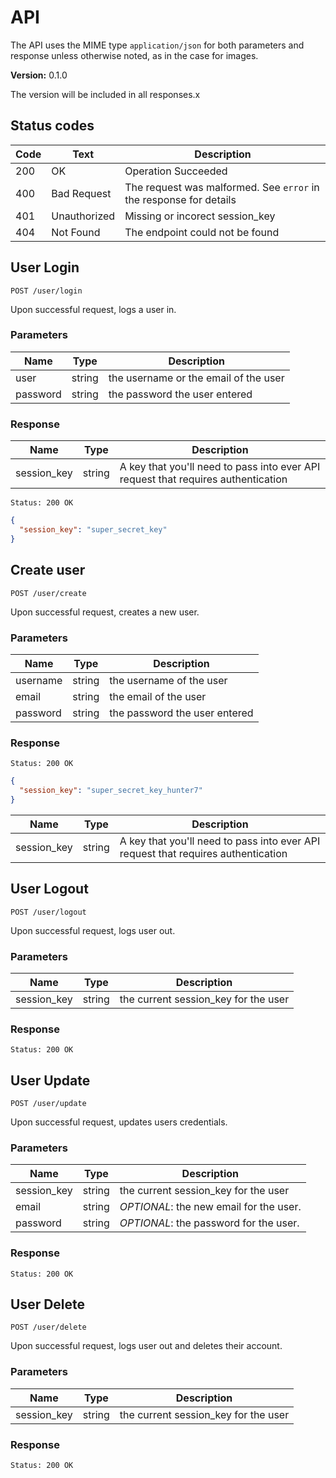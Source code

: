 # API

The API uses the MIME type `application/json` for both parameters and response
unless otherwise noted, as in the case for images.

**Version:** 0.1.0

The version will be included in all responses.x

## Status codes

| Code | Text         | Description                     |
|------|--------------|---------------------------------|
| 200  | OK           | Operation Succeeded             |
| 400  | Bad Request  | The request was malformed. See `error` in the response for details |
| 401  | Unauthorized | Missing or incorect session_key |
| 404  | Not Found    | The endpoint could not be found |


## User Login

`POST /user/login`

Upon successful request, logs a user in.

### Parameters

| Name      | Type   | Description                              |
|-----------|--------|------------------------------------------|
| user      | string | the username or the email of the user    |
| password  | string | the password the user entered            |

### Response

| Name        | Type   | Description                              |
|-------------|--------|------------------------------------------|
| session_key | string | A key that you'll need to pass into ever API request that requires authentication |

```
Status: 200 OK
```
```json
{
  "session_key": "super_secret_key"
}
```

## Create user

`POST /user/create`

Upon successful request, creates a new user.

### Parameters

| Name      | Type   | Description                              |
|-----------|--------|------------------------------------------|
| username  | string | the username of the user                 |
| email     | string | the email of the user                    |
| password  | string | the password the user entered            |

### Response

```
Status: 200 OK
```
```json
{
  "session_key": "super_secret_key_hunter7"
}
```

| Name        | Type   | Description                              |
|-------------|--------|------------------------------------------|
| session_key | string | A key that you'll need to pass into ever API request that requires authentication |

## User Logout

`POST /user/logout`

Upon successful request, logs user out.

### Parameters

| Name         | Type   | Description                              |
|--------------|--------|------------------------------------------|
| session_key  | string | the current session_key for the user     |

### Response

```
Status: 200 OK
```

## User Update

`POST /user/update`

Upon successful request, updates users credentials.

### Parameters

| Name         | Type   | Description                              |
|--------------|--------|------------------------------------------|
| session_key  | string | the current session_key for the user     |
| email        | string | *OPTIONAL*: the new email for the user.  |
| password     | string | *OPTIONAL*: the password for the user.   |

### Response

```
Status: 200 OK
```

## User Delete

`POST /user/delete`


Upon successful request, logs user out and deletes their account.

### Parameters

| Name         | Type   | Description                              |
|--------------|--------|------------------------------------------|
| session_key  | string | the current session_key for the user     |

### Response

```
Status: 200 OK
```
